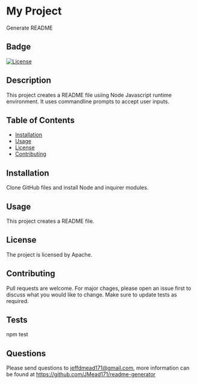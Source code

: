
  # My Project       
  Generate README 
  


  ## Badge
  [![License](https://img.shields.io/badge/License-Apache%202.0-blue.svg)](https://opensource.org/licenses/Apache-2.0)



  ## Description
  This project creates a README file usiing Node Javascript runtime environment.  It uses commandline prompts to accept user inputs.



  ## Table of Contents
  
  * [Installation](#installation)
  * [Usage](#usage)
  * [License](#license)
  * [Contributing](#contributing)

  

  ## Installation
  Clone GitHub files and install Node and inquirer modules.
  

  
  ## Usage 
  This project creates a README file. 
  


  ## License
  The project is licensed by Apache. 
  

    
  ## Contributing
  Pull requests are welcome.  For major chages, please open an issue first to discuss what you would like to change.  Make sure to update tests as required.
  


  ## Tests
  npm test


  
  ## Questions
  Please send questions to jeffdmead171@gmail.com, more information can be found at https://github.com/JMead171/readme-generator
  